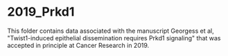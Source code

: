 # 2019_Prkd1
This folder contains data associated with the manuscript Georgess et al, "Twist1-induced epithelial dissemination requires Prkd1 signaling" that was accepted in principle at Cancer Research in 2019. 
